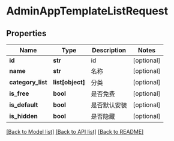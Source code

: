 # AdminAppTemplateListRequest

## Properties
Name | Type | Description | Notes
------------ | ------------- | ------------- | -------------
**id** | **str** | id | [optional] 
**name** | **str** | 名称 | [optional] 
**category_list** | **list[object]** | 分类 | [optional] 
**is_free** | **bool** | 是否免费 | [optional] 
**is_default** | **bool** | 是否默认安装 | [optional] 
**is_hidden** | **bool** | 是否隐藏 | [optional] 

[[Back to Model list]](../README.md#documentation-for-models) [[Back to API list]](../README.md#documentation-for-api-endpoints) [[Back to README]](../README.md)

